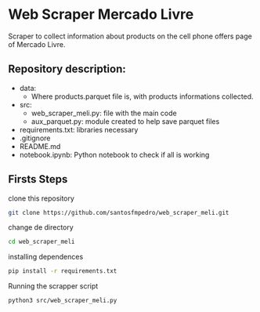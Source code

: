 # Web Scraper Mercado Livre
Scraper to collect information about products on the cell phone offers page of Mercado Livre.


Repository description:
-----------
- data: 
    - Where products.parquet file is, with products informations collected.
- src:
    - web_scraper_meli.py: file with the main code
    - aux_parquet.py: module created to help save parquet files
- requirements.txt: libraries necessary
- .gitignore
- README.md
- notebook.ipynb: Python notebook to check if all is working

Firsts Steps
-----------

clone this repository
```bash
git clone https://github.com/santosfmpedro/web_scraper_meli.git
```

change de directory 
```bash
cd web_scraper_meli
```

installing dependences 

```bash
pip install -r requirements.txt
```

Running the scrapper script

```bash
python3 src/web_scraper_meli.py
```

